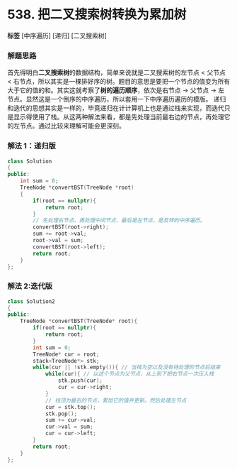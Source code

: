 # 538. 把二叉搜索树转换为累加树

**标签** [中序遍历] [递归] [二叉搜索树]

### 解题思路
首先得明白**二叉搜索树**的数据结构，简单来说就是二叉搜索树的左节点 < 父节点 < 右节点，所以其实是一棵排好序的树。题目的意思是要把一个节点的值变为所有大于它的值的和。其实这就考察了**树的遍历顺序**，依次是右节点 -> 父节点 -> 左节点。显然这是一个倒序的中序遍历，所以套用一下中序遍历遍历的模版。
递归和迭代的思想其实是一样的，毕竟递归在计计算机上也是通过栈来实现，而迭代只是显示得使用了栈。从这两种解法来看，都是先处理当前最右边的节点，再处理它的左节点。通过比较来理解可能会更深刻。

### 解法 1：递归版
```c++
class Solution
{
public:
    int sum = 0;
    TreeNode *convertBST(TreeNode *root)
    {
        if(root == nullptr){
            return root;
        }
        // 先处理右节点，再处理中间节点，最后是左节点，是反转的中序遍历。
        convertBST(root->right);
        sum += root->val;
        root->val = sum;
        convertBST(root->left);
        return root;
    }
};
```
### 解法 2:迭代版
```c++
class Solution2
{
public:
    TreeNode *convertBST(TreeNode* root){
        if(root == nullptr){
            return root;
        }
        int sum = 0;
        TreeNode* cur = root;
        stack<TreeNode*> stk;
        while(cur || !stk.empty()){ // 当栈为空以及没有待处理的节点后结束
            while(cur){ // 以这个节点为父节点，从上到下把右节点一次压入栈
                stk.push(cur);
                cur = cur->right;
            }
            // 栈顶为最右的节点，累加它的值并更新。然后处理左节点
            cur = stk.top();
            stk.pop();
            sum += cur->val;
            cur->val = sum;
            cur = cur->left;
        }
        return root;
    }
};
```
